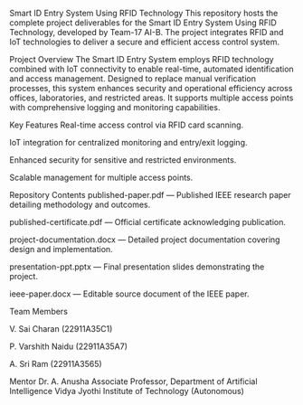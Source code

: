 Smart ID Entry System Using RFID Technology
This repository hosts the complete project deliverables for the Smart ID Entry System Using RFID Technology, developed by Team-17 AI-B. The project integrates RFID and IoT technologies to deliver a secure and efficient access control system.

Project Overview
The Smart ID Entry System employs RFID technology combined with IoT connectivity to enable real-time, automated identification and access management. Designed to replace manual verification processes, this system enhances security and operational efficiency across offices, laboratories, and restricted areas. It supports multiple access points with comprehensive logging and monitoring capabilities.

Key Features
Real-time access control via RFID card scanning.

IoT integration for centralized monitoring and entry/exit logging.

Enhanced security for sensitive and restricted environments.

Scalable management for multiple access points.

Repository Contents
published-paper.pdf — Published IEEE research paper detailing methodology and outcomes.

published-certificate.pdf — Official certificate acknowledging publication.

project-documentation.docx — Detailed project documentation covering design and implementation.

presentation-ppt.pptx — Final presentation slides demonstrating the project.

ieee-paper.docx — Editable source document of the IEEE paper.

Team Members

V. Sai Charan (22911A35C1)

P. Varshith Naidu (22911A35A7)

A. Sri Ram (22911A3565)

Mentor
Dr. A. Anusha
Associate Professor, Department of Artificial Intelligence
Vidya Jyothi Institute of Technology (Autonomous)